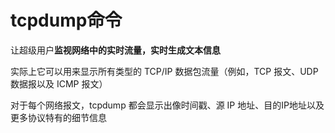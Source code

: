 # tcpdump命令

让超级用户**监视网络中的实时流量，实时生成文本信息**

实际上它可以用来显示所有类型的 TCP/IP 数据包流量（例如，TCP 报文、UDP 数据报以及 ICMP 报文）

对于每个网络报文，tcpdump 都会显示出像时间戳、源 IP 地址、目的IP地址以及更多协议特有的细节信息


